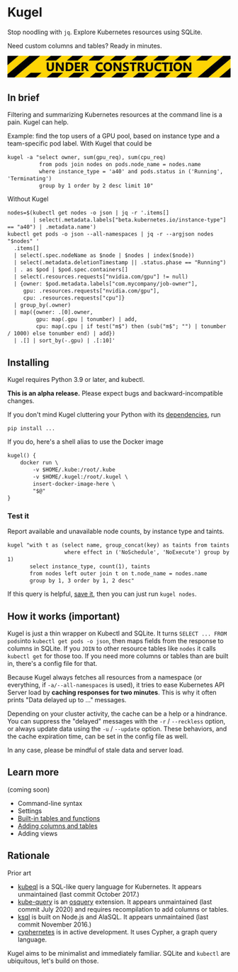 # Kugel

Stop noodling with `jq`.  Explore Kubernetes resources using SQLite.

Need custom columns and tables?  Ready in minutes.

![](./docs/under-construction.jpg)

## In brief

Filtering and summarizing Kubernetes resources at the command line is a pain.
Kugel can help.

Example: find the top users of a GPU pool, based on instance type and a team-specific pod label.
With Kugel that could be

```shell
kugel -a "select owner, sum(gpu_req), sum(cpu_req)
          from pods join nodes on pods.node_name = nodes.name
          where instance_type = 'a40' and pods.status in ('Running', 'Terminating')
          group by 1 order by 2 desc limit 10"
```

Without Kugel

```shell
nodes=$(kubectl get nodes -o json | jq -r '.items[] 
        | select(.metadata.labels["beta.kubernetes.io/instance-type"] == "a40") | .metadata.name')
kubectl get pods -o json --all-namespaces | jq -r --argjson nodes "$nodes" '
  .items[]
  | select(.spec.nodeName as $node | $nodes | index($node))
  | select(.metadata.deletionTimestamp || .status.phase == "Running")
  | . as $pod | $pod.spec.containers[]
  | select(.resources.requests["nvidia.com/gpu"] != null)
  | {owner: $pod.metadata.labels["com.mycompany/job-owner"], 
     gpu: .resources.requests["nvidia.com/gpu"], 
     cpu: .resources.requests["cpu"]}
  | group_by(.owner) 
  | map({owner: .[0].owner, 
         gpu: map(.gpu | tonumber) | add, 
         cpu: map(.cpu | if test("m$") then (sub("m$"; "") | tonumber / 1000) else tonumber end) | add})
  | .[] | sort_by(-.gpu) | .[:10]'
```

## Installing

Kugel requires Python 3.9 or later, and kubectl.

**This is an alpha release.**  Please expect bugs and backward-incompatible changes.

If you don't mind Kugel cluttering your Python with its [dependencies](./requirements.txt), run

```
pip install ...
```

If you do, here's a shell alias to use the Docker image

```shell
kugel() {
    docker run \
        -v $HOME/.kube:/root/.kube 
        -v $HOME/.kugel:/root/.kugel \
        insert-docker-image-here \
        "$@"
}
```

### Test it

Report available and unavailable node counts, by instance type and taints.

```shell
kugel "with t as (select name, group_concat(key) as taints from taints
                  where effect in ('NoSchedule', 'NoExecute') group by 1)
       select instance_type, count(1), taints
       from nodes left outer join t on t.node_name = nodes.name
       group by 1, 3 order by 1, 2 desc"
```

If this query is helpful, [save it](./docs/aliases.md), then you can just run `kugel nodes`.

## How it works (important)

Kugel is just a thin wrapper on Kubectl and SQLite.  It turns `SELECT ... FROM pods`into 
`kubectl get pods -o json`, then maps fields from the response to columns
in SQLite.  If you `JOIN` to other resource tables like `nodes` it calls `kubectl get`
for those too.  If you need more columns or tables than are built in, there's a config file for that.

Because Kugel always fetches all resources from a namespace (or everything, if 
`-a/--all-namespaces` is used), it tries
to ease Kubernetes API Server load by **caching responses for 
two minutes**.  This is why it often prints "Data delayed up to ..." messages.

Depending on your cluster activity, the cache can be a help or a hindrance.
You can suppress the "delayed" messages with the `-r` / `--reckless` option, or
always update data using the `-u` / `--update` option.  These behaviors, and
the cache expiration time, can be set in the config file as well.

In any case, please be mindful of stale data and server load.

## Learn more

(coming soon)

* Command-line syntax
* Settings
* [Built-in tables and functions](./docs/builtins.md)
* [Adding columns and tables](./docs/extending.md)
* Adding views

## Rationale

Prior art

* [kubeql](https://github.com/saracen/kubeql) is a SQL-like query language for Kubernetes. It appears unmaintained (last commit October 2017.)
* [kube-query](https://github.com/aquasecurity/kube-query) is an [osquery](https://osquery.io/) extension. It appears unmaintained (last commit July 2020) and requires recompilation to add columns or tables.
* [ksql](https://github.com/brendandburns/ksql) is built on Node.js and AlaSQL.  It appears unmaintained (last commit November 2016.)
* [cyphernetes](https://github.com/AvitalTamir/cyphernetes) is in active development.  It uses Cypher, a graph query language.

Kugel aims to be minimalist and immediately familiar.
SQLite and `kubectl` are ubiquitous, let's build on those.

